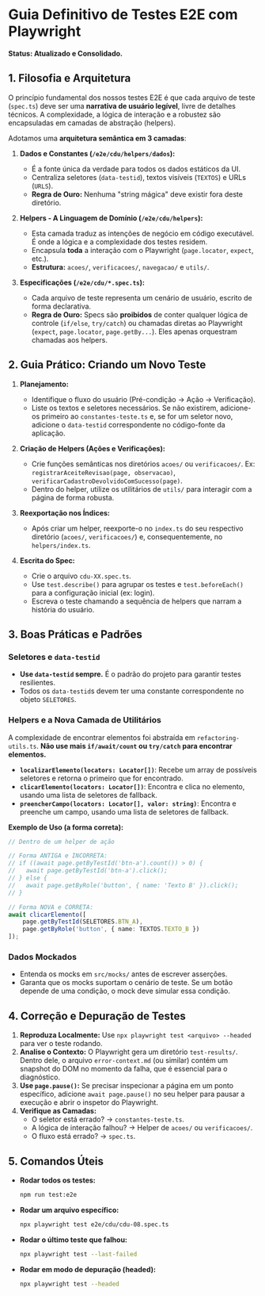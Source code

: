 # Guia Definitivo de Testes E2E com Playwright

**Status: Atualizado e Consolidado.**

## 1. Filosofia e Arquitetura

O princípio fundamental dos nossos testes E2E é que cada arquivo de teste (`spec.ts`) deve ser uma **narrativa de usuário legível**, livre de detalhes técnicos. A complexidade, a lógica de interação e a robustez são encapsuladas em camadas de abstração (helpers).

Adotamos uma **arquitetura semântica em 3 camadas**:

1.  **Dados e Constantes (`/e2e/cdu/helpers/dados`):**
    *   É a fonte única da verdade para todos os dados estáticos da UI.
    *   Centraliza seletores (`data-testid`), textos visíveis (`TEXTOS`) e URLs (`URLS`).
    *   **Regra de Ouro:** Nenhuma "string mágica" deve existir fora deste diretório.

2.  **Helpers - A Linguagem de Domínio (`/e2e/cdu/helpers`):**
    *   Esta camada traduz as intenções de negócio em código executável. É onde a lógica e a complexidade dos testes residem.
    *   Encapsula **toda** a interação com o Playwright (`page.locator`, `expect`, etc.).
    *   **Estrutura:** `acoes/`, `verificacoes/`, `navegacao/` e `utils/`.

3.  **Especificações (`/e2e/cdu/*.spec.ts`):**
    *   Cada arquivo de teste representa um cenário de usuário, escrito de forma declarativa.
    *   **Regra de Ouro:** Specs são **proibidos** de conter qualquer lógica de controle (`if/else`, `try/catch`) ou chamadas diretas ao Playwright (`expect`, `page.locator`, `page.getBy...`). Eles apenas orquestram chamadas aos helpers.

## 2. Guia Prático: Criando um Novo Teste

1.  **Planejamento:**
    *   Identifique o fluxo do usuário (Pré-condição → Ação → Verificação).
    *   Liste os textos e seletores necessários. Se não existirem, adicione-os primeiro ao `constantes-teste.ts` e, se for um seletor novo, adicione o `data-testid` correspondente no código-fonte da aplicação.

2.  **Criação de Helpers (Ações e Verificações):**
    *   Crie funções semânticas nos diretórios `acoes/` ou `verificacoes/`. Ex: `registrarAceiteRevisao(page, observacao)`, `verificarCadastroDevolvidoComSucesso(page)`.
    *   Dentro do helper, utilize os utilitários de `utils/` para interagir com a página de forma robusta.

3.  **Reexportação nos Índices:**
    *   Após criar um helper, reexporte-o no `index.ts` do seu respectivo diretório (`acoes/`, `verificacoes/`) e, consequentemente, no `helpers/index.ts`.

4.  **Escrita do Spec:**
    *   Crie o arquivo `cdu-XX.spec.ts`.
    *   Use `test.describe()` para agrupar os testes e `test.beforeEach()` para a configuração inicial (ex: login).
    *   Escreva o teste chamando a sequência de helpers que narram a história do usuário.

## 3. Boas Práticas e Padrões

### Seletores e `data-testid`

- **Use `data-testid` sempre.** É o padrão do projeto para garantir testes resilientes.
- Todos os `data-testid`s devem ter uma constante correspondente no objeto `SELETORES`.

### Helpers e a Nova Camada de Utilitários

A complexidade de encontrar elementos foi abstraída em `refactoring-utils.ts`. **Não use mais `if/await/count` ou `try/catch` para encontrar elementos.**

- **`localizarElemento(locators: Locator[])`**: Recebe um array de possíveis seletores e retorna o primeiro que for encontrado.
- **`clicarElemento(locators: Locator[])`**: Encontra e clica no elemento, usando uma lista de seletores de fallback.
- **`preencherCampo(locators: Locator[], valor: string)`**: Encontra e preenche um campo, usando uma lista de seletores de fallback.

**Exemplo de Uso (a forma correta):**

```typescript
// Dentro de um helper de ação

// Forma ANTIGA e INCORRETA:
// if ((await page.getByTestId('btn-a').count()) > 0) {
//   await page.getByTestId('btn-a').click();
// } else {
//   await page.getByRole('button', { name: 'Texto B' }).click();
// }

// Forma NOVA e CORRETA:
await clicarElemento([
    page.getByTestId(SELETORES.BTN_A),
    page.getByRole('button', { name: TEXTOS.TEXTO_B })
]);
```

### Dados Mockados

- Entenda os mocks em `src/mocks/` antes de escrever asserções.
- Garanta que os mocks suportam o cenário de teste. Se um botão depende de uma condição, o mock deve simular essa condição.

## 4. Correção e Depuração de Testes

1.  **Reproduza Localmente:** Use `npx playwright test <arquivo> --headed` para ver o teste rodando.
2.  **Analise o Contexto:** O Playwright gera um diretório `test-results/`. Dentro dele, o arquivo `error-context.md` (ou similar) contém um snapshot do DOM no momento da falha, que é essencial para o diagnóstico.
3.  **Use `page.pause()`:** Se precisar inspecionar a página em um ponto específico, adicione `await page.pause()` no seu helper para pausar a execução e abrir o inspetor do Playwright.
4.  **Verifique as Camadas:**
    *   O seletor está errado? → `constantes-teste.ts`.
    *   A lógica de interação falhou? → Helper de `acoes/` ou `verificacoes/`.
    *   O fluxo está errado? → `spec.ts`.

## 5. Comandos Úteis

- **Rodar todos os testes:**
  ```bash
  npm run test:e2e
  ```
- **Rodar um arquivo específico:**
  ```bash
  npx playwright test e2e/cdu/cdu-08.spec.ts
  ```
- **Rodar o último teste que falhou:**
  ```bash
  npx playwright test --last-failed
  ```
- **Rodar em modo de depuração (headed):**
  ```bash
  npx playwright test --headed
  ```
